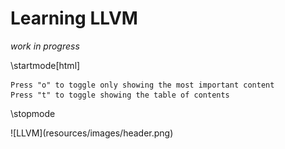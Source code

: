 

Learning LLVM
=============

<div class="center">

_work in progress_

</div>

<div class="important">

\startmode[html]
~~~{.note .notitle}
Press "o" to toggle only showing the most important content
Press "t" to toggle showing the table of contents
~~~
\stopmode

</div>

<div class="center noborder"> ![LLVM](resources/images/header.png) </div>
